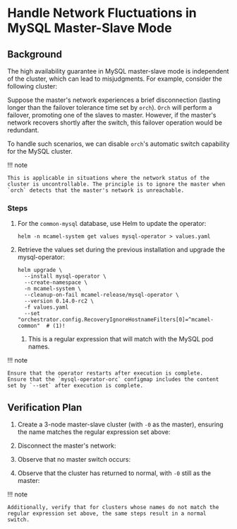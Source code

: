 # Handle Network Fluctuations in MySQL Master-Slave Mode

## Background

The high availability guarantee in MySQL master-slave mode is independent of the cluster, which can lead to misjudgments. For example, consider the following cluster:

<!--Add image later-->

Suppose the master's network experiences a brief disconnection (lasting longer than the failover tolerance time set by `orch`). `Orch` will perform a failover, promoting one of the slaves to master. However, if the master's network recovers shortly after the switch, this failover operation would be redundant.

To handle such scenarios, we can disable `orch`'s automatic switch capability for the MySQL cluster.

!!! note

    This is applicable in situations where the network status of the cluster is uncontrollable. The principle is to ignore the master when `orch` detects that the master's network is unreachable.

### Steps

1. For the `common-mysql` database, use Helm to update the operator:

    ```shell
    helm -n mcamel-system get values mysql-operator > values.yaml
    ```

2. Retrieve the values set during the previous installation and upgrade the mysql-operator:

    ```shell
    helm upgrade \
      --install mysql-operator \
      --create-namespace \
      -n mcamel-system \
      --cleanup-on-fail mcamel-release/mysql-operator \
      --version 0.14.0-rc2 \
      -f values.yaml
      --set "orchestrator.config.RecoveryIgnoreHostnameFilters[0]=^mcamel-common"  # (1)!
    ```

    1. This is a regular expression that will match with the MySQL pod names.

!!! note

    Ensure that the operator restarts after execution is complete.
    Ensure that the `mysql-operator-orc` configmap includes the content set by `--set` after execution is complete.

## Verification Plan

1. Create a 3-node master-slave cluster (with `-0` as the master), ensuring the name matches the regular expression set above:

    <!--Add image later-->

2. Disconnect the master's network:

    <!--Add image later-->

3. Observe that no master switch occurs:

    <!--Add image later-->

4. Observe that the cluster has returned to normal, with `-0` still as the master:

    <!--Add image later-->

!!! note

    Additionally, verify that for clusters whose names do not match the regular expression set above, the same steps result in a normal switch.
